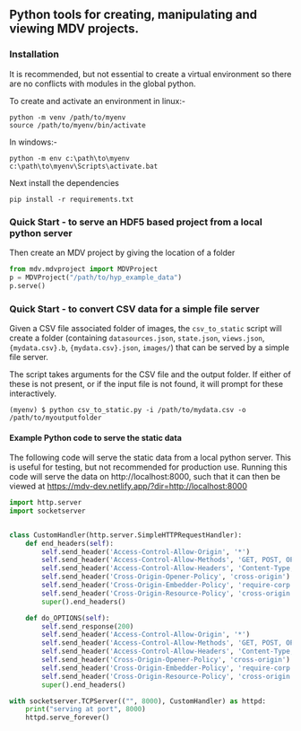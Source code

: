 ## Python tools for creating, manipulating and viewing MDV projects. 


### Installation

It is recommended, but not essential to create a virtual environment so there are no conflicts with modules in the global python.

To create and activate an environment in linux:-
```
python -m venv /path/to/myenv
source /path/to/myenv/bin/activate
````
In windows:-
```
python -m env c:\path\to\myenv
c:\path\to\myenv\Scripts\activate.bat
```

Next install the dependencies
```
pip install -r requirements.txt
```


### Quick Start - to serve an HDF5 based project from a local python server

Then create an MDV project by giving the location of a folder
```python
from mdv.mdvproject import MDVProject
p = MDVProject("/path/to/hyp_example_data")
p.serve()
```

### Quick Start - to convert CSV data for a simple file server

Given a CSV file associated folder of images, the `csv_to_static` script will create a folder (containing `datasources.json`, `state.json`, `views.json`, `{mydata.csv}.b`, `{mydata.csv}.json`, `images/`) that can be served by a simple file server.

The script takes arguments for the CSV file and the output folder. If either of these is not present, or if the input file is not found, it will prompt for these interactively.

```
(myenv) $ python csv_to_static.py -i /path/to/mydata.csv -o /path/to/myoutputfolder
```

#### Example Python code to serve the static data

The following code will serve the static data from a local python server. This is useful for testing, but not recommended for production use. Running this code will serve the data on http://localhost:8000, such that it can then be viewed at https://mdv-dev.netlify.app/?dir=http://localhost:8000

```python
import http.server
import socketserver


class CustomHandler(http.server.SimpleHTTPRequestHandler):
    def end_headers(self):
        self.send_header('Access-Control-Allow-Origin', '*')
        self.send_header('Access-Control-Allow-Methods', 'GET, POST, OPTIONS')
        self.send_header('Access-Control-Allow-Headers', 'Content-Type, responsetype')
        self.send_header('Cross-Origin-Opener-Policy', 'cross-origin')
        self.send_header('Cross-Origin-Embedder-Policy', 'require-corp')
        self.send_header('Cross-Origin-Resource-Policy', 'cross-origin')
        super().end_headers()

    def do_OPTIONS(self):
        self.send_response(200)
        self.send_header('Access-Control-Allow-Origin', '*')
        self.send_header('Access-Control-Allow-Methods', 'GET, POST, OPTIONS')
        self.send_header('Access-Control-Allow-Headers', 'Content-Type, responsetype')
        self.send_header('Cross-Origin-Opener-Policy', 'cross-origin')
        self.send_header('Cross-Origin-Embedder-Policy', 'require-corp')
        self.send_header('Cross-Origin-Resource-Policy', 'cross-origin')
        super().end_headers()

with socketserver.TCPServer(("", 8000), CustomHandler) as httpd:
    print("serving at port", 8000)
    httpd.serve_forever()
```